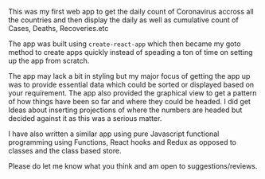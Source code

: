 This was my first web app to get the daily count of Coronavirus accross all the countries and then display the daily as well as cumulative count of Cases, Deaths, Recoveries.etc

The app was built using `create-react-app` which then became my goto method to create apps quickly instead of speading a ton of time on setting up the app from scratch.

The app may lack a bit in styling but my major focus of getting the app up was to provide essential data which could be sorted or displayed based on your requirement. The app also provided the graphical view to get a pattern of how things have been so far and where they could be headed. I did get Ideas about inserting projections of where the numbers are headed but decided against it as this was a serious matter.

I have also written a similar app using pure Javascript functional programming using Functions, React hooks and Redux as opposed to classes and the class based store.

Please do let me know what you think and am open to suggestions/reviews.
